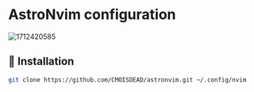 # AstroNvim configuration
![1712420585](https://github.com/CMOISDEAD/astronvim/assets/51010598/3943c8e8-0fae-4f19-8386-b5e06895aebe)

## 🥓 Installation

```bash
git clone https://github.com/CMOISDEAD/astronvim.git ~/.config/nvim 
```
